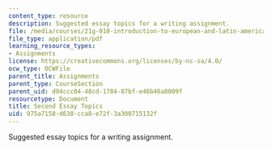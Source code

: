 ```yaml
---
content_type: resource
description: Suggested essay topics for a writing assignment.
file: /media/courses/21g-010-introduction-to-european-and-latin-american-fiction-fall-2006/975a7158d638cca8e72f3a300715132f_MIT21G_010F06_second_essay.pdf
file_type: application/pdf
learning_resource_types:
- Assignments
license: https://creativecommons.org/licenses/by-nc-sa/4.0/
ocw_type: OCWFile
parent_title: Assignments
parent_type: CourseSection
parent_uid: d94ccc04-48cd-1784-87bf-e46b46a8009f
resourcetype: Document
title: Second Essay Topics
uid: 975a7158-d638-cca8-e72f-3a300715132f
---
```

Suggested essay topics for a writing assignment.